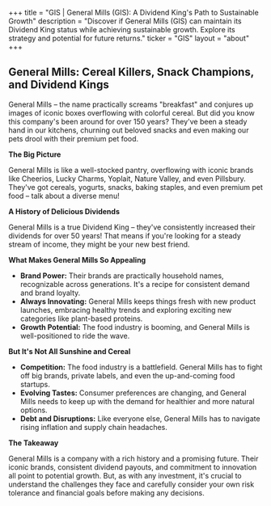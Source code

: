 +++
title = "GIS |  General Mills (GIS): A Dividend King's Path to Sustainable Growth"
description = "Discover if General Mills (GIS) can maintain its Dividend King status while achieving sustainable growth. Explore its strategy and potential for future returns."
ticker = "GIS"
layout = "about"
+++

        


##  General Mills: Cereal Killers, Snack Champions, and Dividend Kings 

General Mills – the name practically screams "breakfast" and conjures up images of iconic boxes overflowing with colorful cereal. But did you know this company's been around for over 150 years? They've been a steady hand in our kitchens, churning out beloved snacks and even making our pets drool with their premium pet food. 

**The Big Picture**

General Mills is like a well-stocked pantry, overflowing with iconic brands like Cheerios, Lucky Charms, Yoplait, Nature Valley, and even Pillsbury. They've got cereals, yogurts, snacks, baking staples, and even premium pet food – talk about a diverse menu! 

**A History of Delicious Dividends**

General Mills is a true Dividend King –  they've consistently increased their dividends for over 50 years! That means if you're looking for a steady stream of income, they might be your new best friend.

**What Makes General Mills So Appealing**

* **Brand Power:** Their brands are practically household names, recognizable across generations. It's a recipe for consistent demand and brand loyalty. 
* **Always Innovating:** General Mills keeps things fresh with new product launches, embracing healthy trends and exploring exciting new categories like plant-based proteins.  
* **Growth Potential:**  The food industry is booming, and General Mills is well-positioned to ride the wave. 

**But It's Not All Sunshine and Cereal**

* **Competition:** The food industry is a battlefield.  General Mills has to fight off big brands, private labels, and even the up-and-coming food startups. 
* **Evolving Tastes:** Consumer preferences are changing, and General Mills needs to keep up with the demand for healthier and more natural options. 
* **Debt and Disruptions:** Like everyone else, General Mills has to navigate rising inflation and supply chain headaches. 

**The Takeaway**

General Mills is a company with a rich history and a promising future. Their iconic brands, consistent dividend payouts, and commitment to innovation all point to potential growth. But, as with any investment, it's crucial to understand the challenges they face and carefully consider your own risk tolerance and financial goals before making any decisions. 

        